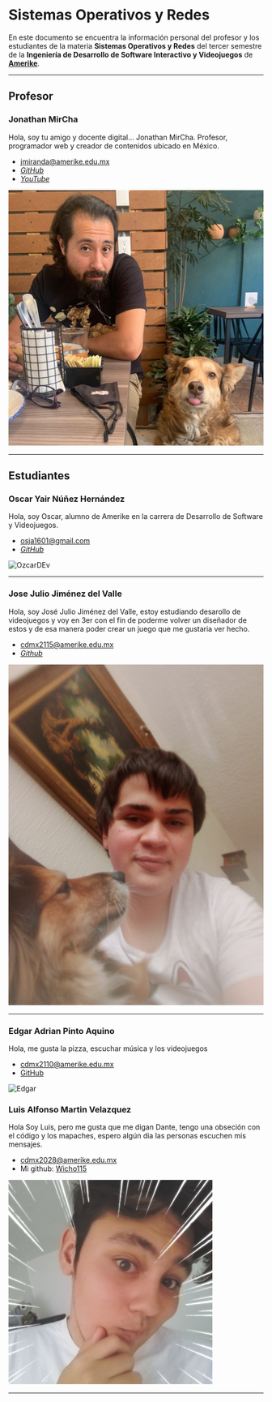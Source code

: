 # Sistemas Operativos y Redes

En este documento se encuentra la información personal del profesor y los estudiantes de la materia **Sistemas Operativos y Redes** del tercer semestre de la **Ingeniería de Desarrollo de Software Interactivo y Videojuegos** de **[Amerike](https://amerike.edu.mx/ingenieria-en-desarrollo-de-software-interactivo-y-videojuegos/)**.

---

## Profesor

### Jonathan MirCha

Hola, soy tu amigo y docente digital... Jonathan MirCha.
Profesor, programador web y creador de contenidos ubicado en México.

- [jmiranda@amerike.edu.mx](jmiranda@amerike.edu.mx)
- [_GitHub_](https://github.com)
- [_YouTube_](https://youtube.com/jonmircha)

![Jonathan MirCha](img/jonmircha-hola.jpg)

---

## Estudiantes

### Oscar Yair Núñez Hernández

Hola, soy Oscar, alumno de Amerike en la carrera de Desarrollo de Software y Videojuegos.

- [osja1601@gmail.com](osja1601@gmail.com)
- [_GitHub_](https://github.com/OzcarDev)

![OzcarDEv](https://scontent.fmex1-5.fna.fbcdn.net/v/t39.30808-6/300959779_1252390975580855_3657386256869200139_n.jpg?_nc_cat=103&ccb=1-7&_nc_sid=09cbfe&_nc_ohc=pd8eOstm_00AX_GpmCJ&tn=uaTguGwo22WX-CA2&_nc_ht=scontent.fmex1-5.fna&oh=00_AT-kyuFnuDYPRoBdslB_GUvDBOOYz-WzGhkul_w8JErgIQ&oe=6330D2B9)

---

### Jose Julio Jiménez del Valle

Hola, soy José Julio Jiménez del Valle, estoy estudiando desarollo de videojuegos y voy en 3er con el fin de poderme volver un diseñador de estos y de esa manera poder crear un juego que me gustaria ver hecho.

- [cdmx2115@amerike.edu.mx](cdmx2115@amerike.edu.mx)
- [_Github_](https://github.com/JoseJulioJim)

![José Julio Jiménez del Valle](img/Jos%C3%A9Julio.jpg)

---

### Edgar Adrian Pinto Aquino

Hola, me gusta la pizza, escuchar música y los videojuegos

- [cdmx2110@amerike.edu.mx](cdmx2110@amerike.edu.mx)
- [GitHub](https://github.com/EdgarPinto38)

![Edgar](https://cdn.discordapp.com/attachments/1013548438438301887/1022527426703654943/IMG_20220904_200114_863.jpg)

### Luis Alfonso Martin Velazquez

Hola Soy Luis, pero me gusta que me digan Dante, tengo una obseción con el código y los mapaches, espero algún dia las personas escuchen mis mensajes.

- [cdmx2028@amerike.edu.mx](cdmx2028@amerike.edu.mx)
- Mi github: [Wicho115](https://github.com/Wicho115)

![Luis Alfonso](./img/foto-Dante.png)

---
